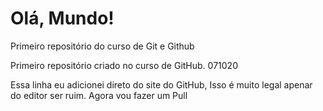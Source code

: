 # Olá, Mundo! 
 Primeiro repositório do curso de Git e Github

Primeiro repositório criado no curso de GitHub. 071020

Essa linha eu adicionei direto do site do GitHub, Isso é muito legal apenar do editor ser ruim. Agora vou fazer um Pull
